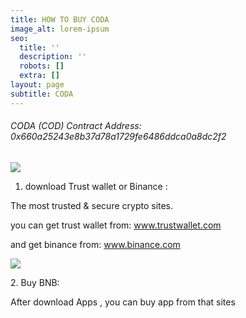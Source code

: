 ```yaml
---
title: HOW TO BUY CODA
image_alt: lorem-ipsum
seo:
  title: ''
  description: ''
  robots: []
  extra: []
layout: page
subtitle: CODA
---
```

###### CODA (COD) Contract Address:    0x660a25243e8b37d78a1729fe6486ddca0a8dc2f2

![](/images/trstw1.png)

1.  download Trust wallet or Binance :

The most trusted & secure crypto sites.

you can get trust wallet from:  www.trustwallet.com

and get binance from: www.binance.com

![](/images/bnb2.png)

2\. Buy BNB:

After download Apps , you can buy app from that sites
